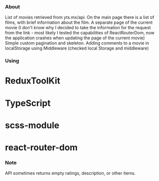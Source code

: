 ### About

List of movies retrieved from yts.mx/api.
On the main page there is a list of films, with brief information about the film.
A separate page of the current movie (I don't know why I decided to take the information for the request from the link - most likely I tested the capabilities of ReactRouterDom, now the application crashes when updating the page of the current movie)
Simple custom pagination and skeleton.
Adding comments to a movie in localStorage using Middleware (checked local Storage and middleware)

### Using

# ReduxToolKit
# TypeScript
# scss-module
# react-router-dom

### Note

API sometimes returns empty ratings, description, or other items.
